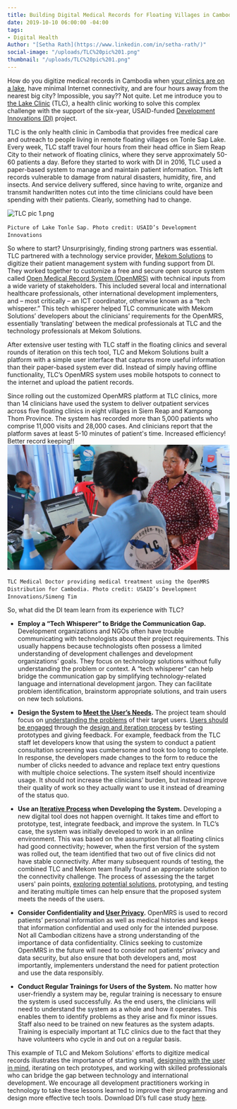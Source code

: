 ```yaml
---
title: Building Digital Medical Records for Floating Villages in Cambodia
date: 2019-10-10 06:00:00 -04:00
tags:
- Digital Health
Author: "[Setha Rath](https://www.linkedin.com/in/setha-rath/)"
social-image: "/uploads/TLC%20pic%201.png"
thumbnail: "/uploads/TLC%20pic%201.png"
---
```


How do you digitize medical records in Cambodia when [your clinics are on a lake](https://www.youtube.com/watch?v=5DRZBiE6BTE), have minimal Internet connectivity, and are four hours away from the nearest big city? Impossible, you say?? Not quite. Let me introduce you to [the Lake Clinic](https://www.lakeclinic.org/) (TLC), a health clinic working to solve this complex challenge with the support of the six-year, USAID-funded [Development Innovations (DI)](https://www.development-innovations.org) project.

TLC is the only health clinic in Cambodia that provides free medical care and outreach to people living in remote floating villages on Tonle Sap Lake. Every week, TLC staff travel four hours from their head office in Siem Reap City to their network of floating clinics, where they serve approximately 50-60 patients a day. Before they started to work with DI in 2016, TLC used a paper-based system to manage and maintain patient information. This left records vulnerable to damage from natural disasters, humidity, fire, and insects. And service delivery suffered, since having to write, organize and transmit handwritten notes cut into the time clinicians could have been spending with their patients. Clearly, something had to change.

<!--more-->

![TLC pic 1.png](/uploads/TLC%20pic%201.png)

`Picture of Lake Tonle Sap. Photo credit: USAID’s Development Innovations`

So where to start? Unsurprisingly, finding strong partners was essential. TLC partnered with a technology service provider, [Mekom Solutions](https://mekomsolutions.com/) to digitize their patient management system with funding support from DI. They worked together to customize a free and secure open source system called [Open Medical Record System (OpenMRS)](https://openmrs.org/) with technical inputs from a wide variety of stakeholders. This included several local and international healthcare professionals, other international development implementers, and – most critically – an ICT coordinator, otherwise known as a “tech whisperer.” This tech whisperer helped TLC communicate with Mekom Solutions’ developers about the clinicians’ requirements for the OpenMRS, essentially ‘translating’ between the medical professionals at TLC and the technology professionals at Mekom Solutions.

After extensive user testing with TLC staff in the floating clinics and several rounds of iteration on this tech tool, TLC and Mekom Solutions built a platform with a simple user interface that captures more useful information than their paper-based system ever did. Instead of simply having offline functionality, TLC’s OpenMRS system uses mobile hotspots to connect to the internet and upload the patient records.

Since rolling out the customized OpenMRS platform at TLC clinics, more than 14 clinicians have used the system to deliver outpatient services across five floating clinics in eight villages in Siem Reap and Kampong Thom Province. The system has recorded more than 5,000 patients who comprise 11,000 visits and 28,000 cases. And clinicians report that the platform saves at least 5-10 minutes of patient's time.  Increased efficiency! Better record keeping!! ![TLC pic 2.png](/uploads/TLC%20pic%202.png)

`TLC Medical Doctor providing medical treatment using the OpenMRS Distribution for Cambodia. Photo credit: USAID’s Development Innovations/Simeng Tim`

So, what did the DI team learn from its experience with TLC?

* **Employ a “Tech Whisperer” to Bridge the Communication Gap.** Development organizations and NGOs often have trouble communicating with technologists about their project requirements. This usually happens because technologists often possess a limited understanding of development challenges and development organizations’ goals. They focus on technology solutions without fully understanding the problem or context. A “tech whisperer” can help bridge the communication gap by simplifying technology-related language and international development jargon. They can facilitate problem identification, brainstorm appropriate solutions, and train users on new tech solutions.

* **Design the System to [Meet the User’s Needs](https://dai-global-digital.com/5-tips-for-doing-international-design-research.html).**  The project team should focus on [understanding the problems](https://dai-global-digital.com/app-ui.html) of their target users.  [Users should be engaged](https://dai-global-digital.com/nobody-cares-what-tech-you-use.html) through the [design and iteration process](https://www.development-innovations.org/blog/tips-tricks-design/) by testing prototypes and giving feedback. For example, feedback from the TLC staff let developers know that using the system to conduct a patient consultation screening was cumbersome and took too long to complete. In response, the developers made changes to the form to reduce the number of clicks needed to advance and replace text entry questions with multiple choice selections. The system itself should incentivize usage. It should not increase the clinicians’ burden, but instead improve their quality of work so they actually want to use it instead of dreaming of the status quo.

* **Use an [Iterative Process](https://dai-global-digital.com/cambodia-second-chance-fund.html) when Developing the System.** Developing a new digital tool does not happen overnight. It takes time and effort to prototype, test, integrate feedback, and improve the system. In TLC’s case, the system was initially developed to work in an online environment. This was based on the assumption that all floating clinics had good connectivity; however, when the first version of the system was rolled out, the team identified that two out of five clinics did not have stable connectivity. After many subsequent rounds of testing, the combined TLC and Mekom team finally found an appropriate solution to the connectivity challenge. The process of assessing the the target users' pain points, [exploring potential solutions](https://dai-global-digital.com/lean-design-for-development-a-practical-approach-to-human-centered-design.html), prototyping, and testing and iterating multiple times can help ensure that the proposed system meets the needs of the users.

* **Consider Confidentiality and [User Privacy](https://dai-global-digital.com/beyond-good-intentions-a-human-centred-approach-to-privacy-rights.html).** OpenMRS is used to record patients’ personal information as well as medical histories and keeps that information confidential and used only for the intended purpose. Not all Cambodian citizens have a strong understanding of the importance of data confidentiality. Clinics seeking to customize OpenMRS in the future will need to consider not patients’ privacy and data security, but also ensure that both developers and, most importantly, implementers understand the need for patient protection and use the data responsibly.

* **Conduct Regular Trainings for Users of the System.** No matter how user-friendly a system may be, regular training is necessary to ensure the system is used successfully. As the end users, the clinicians will need to understand the system as a whole and how it operates. This enables them to identify problems as they arise and fix minor issues. Staff also need to be trained on new features as the system adapts.  Training is especially important at TLC clinics due to the fact that they have volunteers who cycle in and out on a regular basis.

This example of TLC and Mekom Solutions' efforts to digitize medical records illustrates the importance of starting small, [designing with the user in mind](https://www.development-innovations.org/blog/why-do-we-care-about-user-research/), iterating on tech prototypes, and working with skilled professionals who can bridge the gap between technology and international development. We encourage all development practitioners working in technology to take these lessons learned to improve their programming and design more effective tech tools. Download DI’s full case study [here](https://www.development-innovations.org/wp-content/uploads/2019/09/TLC-Case-Study.pdf).